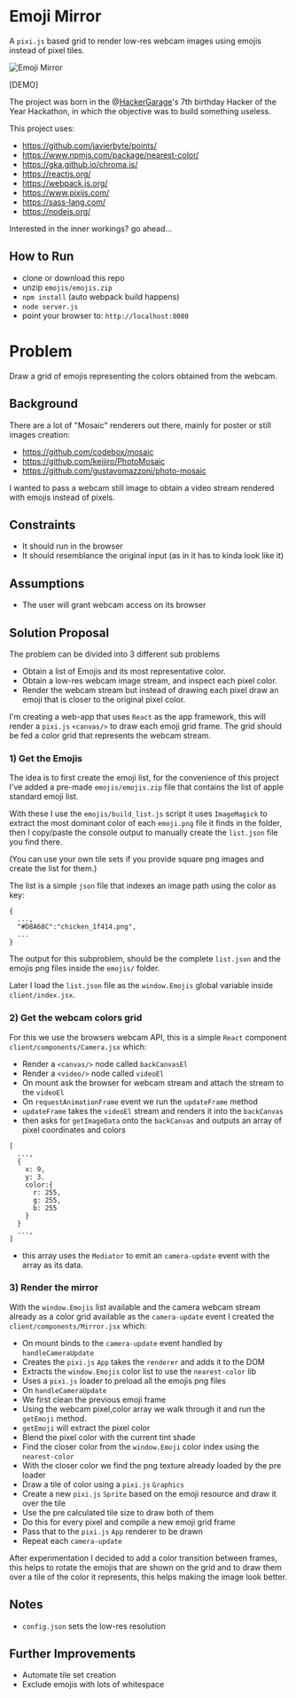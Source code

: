 # Emoji Mirror
A `pixi.js` based grid to render low-res webcam images using emojis instead of
pixel tiles.

![Emoji Mirror](https://media.giphy.com/media/5tdd338KRo0q0183NX/giphy.gif)

[DEMO]

The project was born in the @[HackerGarage](https://www.facebook.com/hackergarage/)'s 7th birthday Hacker of the Year Hackathon,
in which the objective was to build something useless.

This project uses:
- https://github.com/javierbyte/points/
- https://www.npmjs.com/package/nearest-color/
- https://gka.github.io/chroma.js/
- https://reactjs.org/
- https://webpack.js.org/
- https://www.pixijs.com/
- https://sass-lang.com/
- https://nodejs.org/

Interested in the inner workings? go ahead...

## How to Run
- clone or download this repo
- unzip `emojis/emojis.zip`
- `npm install` (auto webpack build happens)
- `node server.js`
- point your browser to: `http://localhost:8080`

# Problem
Draw a grid of emojis representing the colors obtained from the webcam.

## Background
There are a lot of "Mosaic" renderers out there, mainly for poster or still images
creation:

- https://github.com/codebox/mosaic
- https://github.com/keijiro/PhotoMosaic
- https://github.com/gustavomazzoni/photo-mosaic

I wanted to pass a webcam still image to obtain a video stream rendered with emojis
instead of pixels.

## Constraints
- It should run in the browser
- It should resemblance the original input (as in it has to kinda look like it)

## Assumptions
- The user will grant webcam access on its browser

## Solution Proposal
The problem can be divided into 3 different sub problems
- Obtain a list of Emojis and its most representative color.
- Obtain a low-res webcam image stream, and inspect each pixel color.
- Render the webcam stream but instead of drawing each pixel draw an emoji that is closer to the original pixel color.

I'm creating a web-app that uses `React` as the app framework, this will render
a `pixi.js` `<canvas/>` to draw each emoji grid frame. The grid should be fed
a color grid that represents the webcam stream.

### 1) Get the Emojis
The idea is to first create the emoji list, for the convenience of this project
I've added a pre-made `emojis/emojis.zip` file that contains the list of apple
standard emoji list.

With these I use the `emojis/build_list.js` script it uses `ImageMagick` to extract
the most dominant color of each `emoji.png` file it finds in the folder, then I
copy/paste the console output to manually create the `list.json` file you find there.

(You can use your own tile sets if you provide square png images and create the list
for them.)

The list is a simple `json` file that indexes an image path using the color as key:
```
{
  ...,
  "#D8A68C":"chicken_1f414.png",
  ...
}
```
The output for this subproblem, should be the complete `list.json` and the emojis
png files inside the `emojis/` folder.

Later I load the `list.json` file as the `window.Emojis` global variable inside
`client/index.jsx`.

### 2) Get the webcam colors grid
For this we use the browsers webcam API, this is a simple `React` component
`client/components/Camera.jsx` which:
- Render a `<canvas/>` node called `backCanvasEl`
- Render a `<video/>` node called `videoEl`
- On mount ask the browser for webcam stream and attach the stream to the `videoEl`
- On `requestAnimationFrame` event we run the `updateFrame` method
- `updateFrame` takes the `videoEl` stream and renders it into the `backCanvas`
- then asks for `getImageData` onto the `backCanvas` and outputs an array of pixel coordinates and colors
```
[
  ...,
  {
    x: 9,
    y: 3.
    color:{
      r: 255,
      g: 255,
      b: 255
    }
  }
  ...,
]
```
- this array uses the `Mediator` to emit an `camera-update` event with the array as its data.

### 3) Render the mirror
With the `window.Emojis` list available and the camera webcam stream already as a
color grid available as the `camera-update` event I created the `client/components/Mirror.jsx` which:
- On mount binds to the `camera-update` event handled by `handleCameraUpdate`
- Creates the `pixi.js` `App` takes the `renderer` and adds it to the DOM
- Extracts the `window.Emojis` color list to use the `nearest-color` lib
- Uses a `pixi.js` loader to preload all the emojis png files
- On `handleCameraUpdate`
- We first clean the previous emoji frame
- Using the webcam pixel,color array we walk through it and run the `getEmoji`
method.
- `getEmoji` will extract the pixel color
- Blend the pixel color with the current tint shade
- Find the closer color from the `window.Emoji` color index using the `nearest-color`
- With the closer color we find the png texture already loaded by the pre loader
- Draw a tile of color using a `pixi.js` `Graphics`
- Create a new `pixi.js` `Sprite` based on the emoji resource and draw it over the tile
- Use the pre calculated tile size to draw both of them
- Do this for every pixel and compile a new emoji grid frame
- Pass that to the `pixi.js` `App` renderer to be drawn
- Repeat each `camera-update`

After experimentation I decided to add a color transition between frames, this
helps to rotate the emojis that are shown on the grid and to draw them over a
tile of the color it represents, this helps making the image look better.

## Notes
- `config.json` sets the low-res resolution

## Further Improvements
- Automate tile set creation
- Exclude emojis with lots of whitespace
